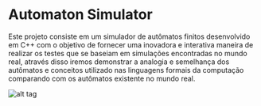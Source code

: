 # Automaton Simulator

Este projeto consiste em um simulador de autômatos finitos desenvolvido em C++ com o objetivo de fornecer uma inovadora e interativa maneira de realizar os testes que se baseiam em simulações encontradas no mundo real, através disso iremos demonstrar a analogia  e semelhança dos autômatos e conceitos utilizado nas linguagens formais da computação comparando com os autômatos existente no mundo real.

![alt tag](http://www.freedigitalphotos.net/images/img/homepage/87357.jpg)
